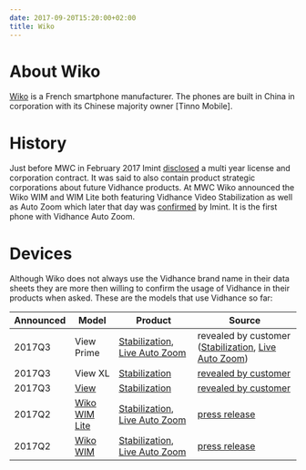```yaml
---
date: 2017-09-20T15:20:00+02:00
title: Wiko
---
```

# About Wiko

[Wiko] is a French smartphone manufacturer. The phones are built in China in corporation with its Chinese majority owner [Tinno Mobile].

# History

Just before MWC in February 2017 Imint [disclosed](http://imint.se/nyheter/20170216-imint-och-wiko-mobile-tecknar-avtal/) a multi year license and corporation contract. It was said to also contain product strategic corporations about future Vidhance products. At MWC Wiko announced the Wiko WIM and WIM Lite both featuring Vidhance Video Stabilization as well as Auto Zoom which later that day was [confirmed](http://imint.se/nyheter/20170227-videostabilisering-live-autozoom-wiko-wim/) by Imint. It is the first phone with Vidhance Auto Zoom.

# Devices

Although Wiko does not always use the Vidhance brand name in their data sheets they are more then willing to confirm the usage of Vidhance in their products when asked. These are the models that use Vidhance so far:

| Announced | Model | Product | Source |
| ---- | ----- | ------- | -------- |
| 2017Q3 | View Prime | [Stabilization][VH_STAB], [Live Auto Zoom][VH_LAZ] | revealed by customer ([Stabilization](https://cdn.discordapp.com/attachments/350321080742969347/354273353521168395/Screenshot_20170904-163534.png), [Live Auto Zoom](https://cdn.discordapp.com/attachments/350321080742969347/354277722203095051/Screenshot_20170904-165300.png)) |
| 2017Q3 | View XL | [Stabilization][VH_STAB] | [revealed by customer](https://cdn.discordapp.com/attachments/350321080742969347/354273353521168395/Screenshot_20170904-163534.png) |
| 2017Q3 | [View][WIKO_VIEW] | [Stabilization][VH_STAB] | [revealed by customer](https://cdn.discordapp.com/attachments/350321080742969347/354273353521168395/Screenshot_20170904-163534.png) |
| 2017Q2 | [Wiko WIM Lite][WIKO_WIMLITE] | [Stabilization][VH_STAB], [Live Auto Zoom][VH_LAZ] | [press release](https://press.aktietorget.se/ImintImageIntelligence/82392/635328.pdf) |
| 2017Q2 | [Wiko WIM][WIKO_WIM] | [Stabilization][VH_STAB], [Live Auto Zoom][VH_LAZ] | [press release](https://press.aktietorget.se/ImintImageIntelligence/82392/635328.pdf) |

[WIKO]: <http://world.wikomobile.com/>
[WIKO_WIM]: <http://world.wikomobile.com/wim/index.php>
[WIKO_WIMLITE]: <http://world.wikomobile.com/wim-lite/index.php>
[WIKO_VIEW]: <http://world.wikomobile.com/m1777-view-32gb>

[VH_STAB]: <http://vidhance.com/solutions/video-stabilization/>
[VH_LAZ]: <http://vidhance.com/solutions/live-auto-zoom/>

